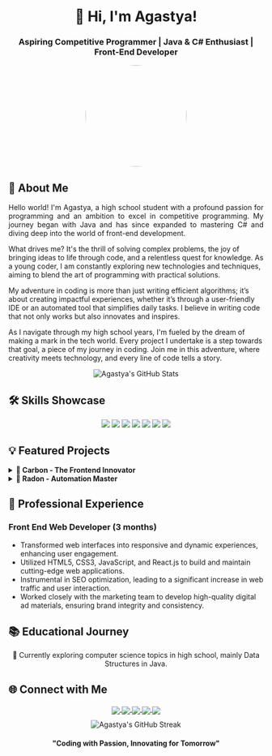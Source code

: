 <h1 align="center">🚀 Hi, I'm Agastya!</h1>
<h3 align="center">Aspiring Competitive Programmer | Java & C# Enthusiast | Front-End Developer</h3>

<p align="center">
  <img src="https://avatars.githubusercontent.com/u/136306593?v=4" width="200" height="200" style="border-radius:50%">
</p>

## 📖 About Me
<p align="justify">
  Hello world! I'm Agastya, a high school student with a profound passion for programming and an ambition to excel in competitive programming. My journey began with Java and has since expanded to mastering C# and diving deep into the world of front-end development. 

  What drives me? It's the thrill of solving complex problems, the joy of bringing ideas to life through code, and a relentless quest for knowledge. As a young coder, I am constantly exploring new technologies and techniques, aiming to blend the art of programming with practical solutions. 

  My adventure in coding is more than just writing efficient algorithms; it’s about creating impactful experiences, whether it’s through a user-friendly IDE or an automated tool that simplifies daily tasks. I believe in writing code that not only works but also innovates and inspires.

  As I navigate through my high school years, I'm fueled by the dream of making a mark in the tech world. Every project I undertake is a step towards that goal, a piece of my journey in coding. Join me in this adventure, where creativity meets technology, and every line of code tells a story.
</p>

<p align="center">
  <img src="https://github-readme-stats.vercel.app/api?username=agastyahukoo&show_icons=true&theme=github_dark" alt="Agastya's GitHub Stats" />
</p>

## 🛠 Skills Showcase
<p align="center">
  <img src="https://img.shields.io/badge/-Java-007396?style=flat-square&logo=java&logoColor=white" />
  <img src="https://img.shields.io/badge/-C%23-239120?style=flat-square&logo=c-sharp&logoColor=white" />
  <img src="https://img.shields.io/badge/-HTML5-E34F26?style=flat-square&logo=html5&logoColor=white" />
  <img src="https://img.shields.io/badge/-CSS3-1572B6?style=flat-square&logo=css3&logoColor=white" />
  <img src="https://img.shields.io/badge/-JavaScript-F7DF1E?style=flat-square&logo=javascript&logoColor=white" />
  <img src="https://img.shields.io/badge/-React-61DAFB?style=flat-square&logo=react&logoColor=white" />
  <img src="https://img.shields.io/badge/-Node.js-339933?style=flat-square&logo=nodedotjs&logoColor=white" />
</p>

## 💡 Featured Projects
<details>
  <summary><b>🚀 Carbon - The Frontend Innovator</b></summary>
  <p>
    Carbon redefines the frontend development experience. It's an intuitive IDE offering real-time HTML editing and a host of customizable themes, catering to both novice and seasoned developers.
  </p>
</details>
<details>
  <summary><b>🤖 Radon - Automation Master</b></summary>
  <p>
    Radon is a versatile, open-source automated mouse clicker for Windows. It boasts a user-friendly interface, customizable settings, and is designed to streamline and automate repetitive tasks efficiently.
  </p>
</details>

## 💼 Professional Experience
### Front End Web Developer (3 months)
- Transformed web interfaces into responsive and dynamic experiences, enhancing user engagement.
- Utilized HTML5, CSS3, JavaScript, and React.js to build and maintain cutting-edge web applications.
- Instrumental in SEO optimization, leading to a significant increase in web traffic and user interaction.
- Worked closely with the marketing team to develop high-quality digital ad materials, ensuring brand integrity and consistency.

## 📚 Educational Journey
<p align="center">
  📖 Currently exploring computer science topics in high school, mainly Data Structures in Java.
</p>

## 🌐 Connect with Me
<p align="center">
  <a href="https://youtube.com/@Agastya-Hukoo">
    <img src="https://img.shields.io/badge/YouTube-FF0000?style=for-the-badge&logo=youtube&logoColor=white" style="margin-bottom: -6px;" />
  </a>
  <a href="https://twitter.com/agastyahukoo">
    <img src="https://img.shields.io/badge/Twitter-1DA1F2?style=for-the-badge&logo=twitter&logoColor=white" style="margin-bottom: -6px;" />
  </a>
  <a href="https://instagram.com/agastyahukoo">
    <img src="https://img.shields.io/badge/Instagram-E4405F?style=for-the-badge&logo=instagram&logoColor=white" style="margin-bottom: -6px;" />
  </a>
  <a href="https://leetcode.com/agastyahukoo">
    <img src="https://img.shields.io/badge/LeetCode-FFA116?style=for-the-badge&logo=leetcode&logoColor=black" style="margin-bottom: -6px;" />
  </a>
  <a href="https://www.codechef.com/users/yourusername">
    <img src="https://img.shields.io/badge/CodeChef-5B4638?style=for-the-badge&logo=codechef&logoColor=white" style="margin-bottom: -6px;" />
  </a>
</p>

<p align="center">
  <img src="https://github-readme-streak-stats.herokuapp.com/?user=agastyahukoo&theme=dark" alt="Agastya's GitHub Streak" />
</p>

<h4 align="center">"Coding with Passion, Innovating for Tomorrow"</h4>
